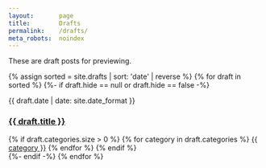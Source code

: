 ```yaml
---
layout:       page
title:        Drafts
permalink:    /drafts/
meta_robots:  noindex
---
```


<p>These are draft posts for previewing.</p>

<div class="posts">
  {% assign sorted = site.drafts | sort: 'date' | reverse %}
  {% for draft in sorted %}
  {%- if draft.hide == null or draft.hide == false -%}
    <div class="post py2">
      <p class="post-meta h5">{{ draft.date | date: site.date_format }}</p>
      <a href="{{site.baseurl}}{{ draft.url }}" class="post-link"><h3 class="post-title">{{ draft.title }}</h3></a>
      {% if draft.categories.size > 0 %}
        <span class="post-meta small">
          {% for category in draft.categories %}
            <a href="{{ category }}" class="category">{{ category }}</a>
          {% endfor %}
        </span>
      {% endif %}
    </div>
  {%- endif -%}
  {% endfor %}
</div>